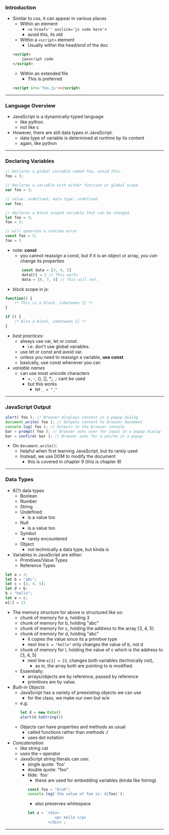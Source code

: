 ### Introduction
- Similar to css, it can appear in various places
	- Within an element
		- `<a hreaf='' onclick='js code here'`>
		- avoid this, its old
	- Within a `<script>` element
		- Usually within the head/end of the doc
	```html
	<script>
		javscript code
	</script>
	```
	- Within an extended file
		- This is preferred
	```html
	<script src='foo.js'></script>
	```
---
### Language Overview
- JavaScript is a dynamically-typed language
	- like python.
	- not like c
- However, there are still data types in JavaScript.
	- data type of variable is determined at runtime by its content
	- again, like python
---
### Declaring Variables
```javascript
// Declares a global variable named foo, avoid this.
foo = 3; 

// Declares a variable with either function or global scope
var foo = 3; 

// value: undefined; data type: undefined
var foo; 

// declares a block scoped variable that can be changed 
let foo = 3; 
foo = 5;

// will generate a runtime error
const foo = 3;
foo = 5
```
- note: **const**
	- you cannot reassign a const, but if it is an object or array, *you can* change its properties
	```javascript
		const data = [3, 4, 5]
		data[0] = 2 // This works
		data = [6, 7, 8] // This will not.
 	```
- block scope in js:
```javascript
function() {
	/* This is a block, inbetween {} */
}

if () {
	/* Also a block, inbetween {} */
}
```
- *best practices:*
	- always use var, let or const.
		- i.e. don't use global variables.
	- use let or const and avoid var.
	- unless you need to reassign a variable, **use const**
	- basically, use const whenever you can
- *variable names*
	- can use most unicode characters
		- +, -, (), \[], \*,; ,: cant be used
		- but this works
			- let `_ = "_"`
---
### JavaScript Output
```javascript
alert( foo ); // Browser displays content in a popup dialog
document.write( foo ); // Outputs content to browser document
console.log( foo ); // Outputs to the browser console
bar = prompt( foo ); // Browser asks user for input in a popup dialog
bar = confirm( bar ); // Browser asks for a yes/no in a popup
```
- On `document.write()`:
	- helpful when first learning JavaScript, but its rarely used
	- Instead, we use DOM to modify the document
		- this is covered in chapter 9 (this is chapter 8)
----
### Data Types 
- 6(?) data types
	- Boolean
	- Number
	- String
	- Undefined 
		- is a value too
	- Null
		- is a value too
	-  Symbol
		- rarely encountered
	- Object
		- not technically a data type, but kinda is
- Variables in JavaScript are either:
	- Primitives/Value Types
	- Reference Types
```js
let a = 3;
let b = "abc";
let c = [3, 4, 5];
let d = b;
b = "hello";
let e = c;
e[1] = 23
```
- The memory structure for above is structured like so:
	- chunk of memory for a, holding 3
	- chunk of memory for b, holding "abc"
	- chunk of memory for c, holding the address to the array \[3, 4, 5]
	- chunk of memory for d, holding "abc"
		- it copies the value since its a primitive type
		- next line `b = "hello"` only changes the value of b, not d
	- chunk of memory for l, holding the value of c which is the address to \[3, 4, 5]
		- next line `e[1] = 23`, changes both variables (technically not),
			- as in, the array both are pointing to is modified.
	- Essentially:
		- arrays/objects are by reference, passed by reference
		- primitives are by value.
- *Built-in Objects*
	- JavaScript has a variety of preexisting objects we can use
		- for the class, we make our own but w/e
	- e.g.
		```javascript
		let d = new Date()
		alert(d.toString())
		```
	- Objects can have properties and methods as usual
		- called functions rather than methods :/
		- uses dot notation
- *Concatenation*
	- like string cat
	- uses the `+` operator
	- JavaScript string literals can use:
		- single quote: 'foo'
		- double quote: "foo"
		- tilde: \`foo\`
			- these are used for embedding variables (kinda like fstring)
			```js
			const foo = "bruh";
			console.log(`the value of foo is: ${foo}`);
			```
			- also preserves whitespace
			```js
			let a = `<div>
						<p> hello </p>
					 </div>`;
			```
---

